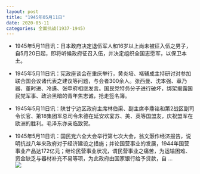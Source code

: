 ```yaml
---
layout: post
title: "1945年05月11日"
date: 2020-05-11
categories: 全面抗战(1937-1945)
---
```


<meta name="referrer" content="no-referrer" />

- 1945年5月11日讯：日本政府决定退伍军人和16岁以上尚未被征入伍之男子，自5月20日起，即将听候政府征召入伍，并决定组织全国志愿军，以保卫本土。 

- 1945年5月11日讯：宪政座谈会在重庆举行，黄炎培、褚辅成主持研讨对参加联合国会议诸代表之建议等问题，与会者300余人。张西曼、沈本强、章乃器、董时进、冷遹、张申府相继发言。国民党特务分子进行破坏，绑架揭露国民党军事、政治黑暗的青年焦志诚，抢走签名簿。 

- 1945年5月11日讯：陕甘宁边区政府主席林伯渠、副主席李鼎铭和第2战区副司令长官、第18集团军总司令朱德在延安欢宴苏、美、英等国盟友，庆祝盟军在欧洲的胜利。毛泽东亦亲临致贺。 

- 1945年5月11日讯：国民党六全大会举行第七次大会，翁文灏作经济报告，说明抗战八年来政府对于经济建设之措施；并论国营事业的发展，1944年国营事业产品达172亿元；继论民营事业状况，谓民营事业之痛苦，为运输困难、资金缺乏与器材补充不易等项，为此政府由国家银行给予贷款，自 ... <br/><img src="https://wx1.sinaimg.cn/large/aca367d8ly1geo6nu0h7bj20c8090dfw.jpg" />

